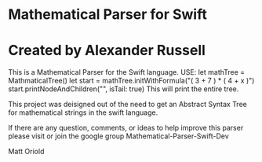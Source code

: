 # Mathematical Parser for Swift
# Created by Alexander Russell
This is a Mathematical Parser for the Swift language.
USE:
    let mathTree = MathmaticalTree()
    let start = mathTree.initWithFormula("( 3 + 7 ) * ( 4 + x )")
    start.printNodeAndChildren("", isTail: true)
This will print the entire tree.

This project was deisigned out of the need to get an Abstract Syntax Tree for mathematical strings in the swift language.

If there are any question, comments, or ideas to help improve this parser please visit or join the google group Mathematical-Parser-Swift-Dev

Matt Oriold

